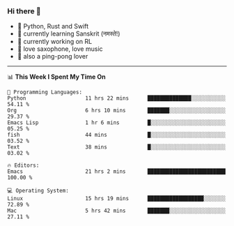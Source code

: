 ### Hi there 👋

- 📙 Python, Rust and Swift
- 🌱 currently learning Sanskrit (नमस्ते!)
- 🔭 currently working on RL
- 🎷 love saxophone, love music
- 🏓 also a ping-pong lover

<!--
**ZiqinGong/ZiqinGong** is a ✨ _special_ ✨ repository because its `README.md` (this file) appears on your GitHub profile.

Here are some ideas to get you started:

- 🔭 I’m currently working on ...
- 🌱 I’m currently learning ...
- 👯 I’m looking to collaborate on ...
- 🤔 I’m looking for help with ...
- 💬 Ask me about ...
- 📫 gongzq0301@sjtu.edu.cn
- 😄 Pronouns: ...
- ⚡ Fun fact: ...
-->

---

<!--START_SECTION:waka-->
📊 **This Week I Spent My Time On** 

```text
💬 Programming Languages: 
Python                   11 hrs 22 mins      ██████████████░░░░░░░░░░░   54.11 % 
Org                      6 hrs 10 mins       ███████░░░░░░░░░░░░░░░░░░   29.37 % 
Emacs Lisp               1 hr 6 mins         █░░░░░░░░░░░░░░░░░░░░░░░░   05.25 % 
fish                     44 mins             █░░░░░░░░░░░░░░░░░░░░░░░░   03.52 % 
Text                     38 mins             █░░░░░░░░░░░░░░░░░░░░░░░░   03.02 % 

🔥 Editors: 
Emacs                    21 hrs 2 mins       █████████████████████████   100.00 % 

💻 Operating System: 
Linux                    15 hrs 19 mins      ██████████████████░░░░░░░   72.89 % 
Mac                      5 hrs 42 mins       ███████░░░░░░░░░░░░░░░░░░   27.11 % 
```


<!--END_SECTION:waka-->
